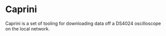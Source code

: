 # Caprini

Caprini is a set of tooling for downloading data off a DS4024 oscilloscope on the local network.
